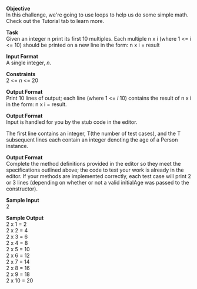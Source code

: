 <b>Objective</b><br> 
In this challenge, we're going to use loops to help us do some simple math. Check out the Tutorial tab to learn more.<br>

<b>Task</b><br>
Given an integer n print its first 10 multiples. Each multiple n x i (where 1 <= i <= 10) should be printed on a new line in the form: n x i = result<br>

<b>Input Format</b><br>
A single integer, <i>n</i>.

<b>Constraints</b><br>
2 <= <i>n</i> <= 20<br>

<b>Output Format</b><br>
Print 10 lines of output; each line  (where 1 <= <i>i</i> 10) contains the result of n x i in the form: n x i = result.<br>

<b>Output Format</b><br>
Input is handled for you by the stub code in the editor.<br>

The first line contains an integer, T(the number of test cases), and the T subsequent lines each contain an integer denoting the age of a Person instance.<br>

<b>Output Format</b><br>
Complete the method definitions provided in the editor so they meet the specifications outlined above; the code to test your work is already in the editor. If your methods are implemented correctly, each test case will print 2 or 3 lines (depending on whether or not a valid initialAge was passed to the constructor).

<b>Sample Input</b><br>
2<br>


<b>Sample Output</b><br>
2 x 1 = 2<br>
2 x 2 = 4<br>
2 x 3 = 6<br>
2 x 4 = 8<br>
2 x 5 = 10<br>
2 x 6 = 12<br>
2 x 7 = 14<br>
2 x 8 = 16<br>
2 x 9 = 18<br>
2 x 10 = 20<br>

